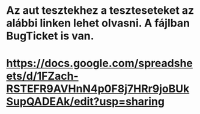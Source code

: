 # Az aut tesztekhez a teszteseteket az alábbi linken lehet olvasni. A fájlban BugTicket is van.
# https://docs.google.com/spreadsheets/d/1FZach-RSTEFR9AVHnN4p0F8j7HRr9joBUkSupQADEAk/edit?usp=sharing
